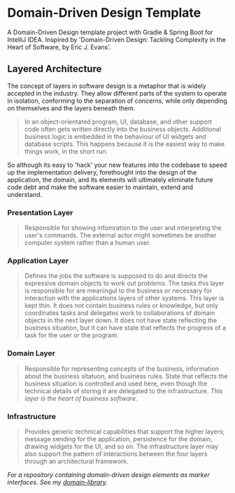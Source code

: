 # Domain-Driven Design Template
A Domain-Driven Design template project with Gradle &amp; Spring Boot for IntelliJ IDEA. Inspired by 'Domain-Driven Design: Tackling Complexity in the Heart of Software, by Eric J. Evans'.

## Layered Architecture 
The concept of layers in software design is a metaphor that is widely accepted in the industry. They allow different
parts of the system to operate in isolation, conforming to the separation of concerns, while only depending on
themselves and the layers beneath them.

> In an object-orientated program, UI, database, and other support code often gets written directly into the business
objects. Additional business logic is embedded in the behaviour of UI widgets and database scripts. This happens
because it is the easiest way to make things work, in the short run.

So although its easy to 'hack' your new features into the codebase to speed up the implementation delivery, 
forethought into the design of the application, the domain, and its elements will ultimately eliminate future code
debt and make the software easier to maintain, extend and understand. 

### Presentation Layer
> Responsible for showing infomration to the user and interpreting the user's commands. The external actor might sometimes be another computer system rather than a human user.

### Application Layer
> Defines the jobs the software is supposed to do and directs the expressive domain objects to work out problems. The tasks this layer is responsible for are meaningul to the business or necessary for interaction with the applications layers of other systems. This layer is kept thin. It does not contain business rules or knowledge, but only coordinates tasks and delegates work to collaborations of domain objects in the next layer down. It does not have state reflecting the business situation, but it can have state that reflects the progress of a task for the user or the program.

### Domain Layer
> Responsible for representing concepts of the business, information about the business sitatuon, and business rules. State that reflects the business situation is controlled and used here, even though the technical details of storing it are delegated to the infrastructure. *This layer is the heart of business software*.

### Infrastructure
> Provides generic technical capabilities that support the higher layers; message sending for the application, persistence for the domain, drawing widgets for the UI, and so on. The infrastructure layer may also support the pattern of interactions between the four layers through an architectural framework.

*For a repository containing domain-driven design elements as marker interfaces. See my [domain-library](https://www.github.com/TomPlum/domain-library.git).*
